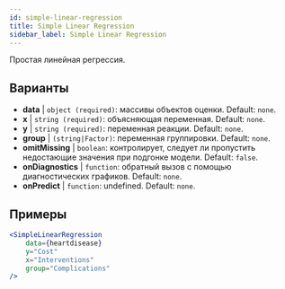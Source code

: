 ```yaml
---
id: simple-linear-regression
title: Simple Linear Regression
sidebar_label: Simple Linear Regression
---
```


Простая линейная регрессия.

## Варианты

* __data__ | `object (required)`: массивы объектов оценки. Default: `none`.
* __x__ | `string (required)`: объясняющая переменная. Default: `none`.
* __y__ | `string (required)`: переменная реакции. Default: `none`.
* __group__ | `(string|Factor)`: переменная группировки. Default: `none`.
* __omitMissing__ | `boolean`: контролирует, следует ли пропустить недостающие значения при подгонке модели. Default: `false`.
* __onDiagnostics__ | `function`: обратный вызов с помощью диагностических графиков. Default: `none`.
* __onPredict__ | `function`: undefined. Default: `none`.


## Примеры

```jsx live
<SimpleLinearRegression 
    data={heartdisease} 
    y="Cost"
    x="Interventions"
    group="Complications"
/>
```

